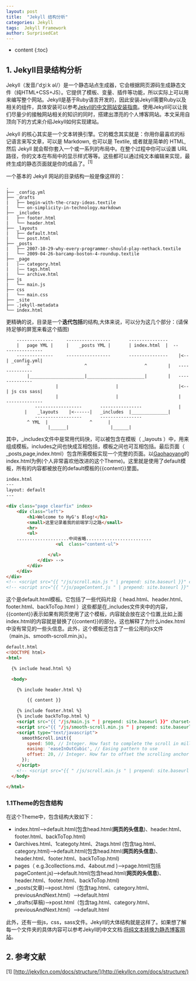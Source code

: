 ```yaml
---
layout: post
title:  "Jekyll 结构分析"
categories: Jekyll
tags:  Jekyll Framework
author: SurprisedCat
---
```


* content 
{:toc}

## 1. Jekyll目录结构分析

Jekyll（发音/'dʒiːk əl/）是一个静态站点生成器，它会根据网页源码生成静态文件（纯HTML+CSS+JS）。它提供了模板、变量、插件等功能，所以实际上可以用来编写整个网站。Jekyll是基于Ruby语言开发的，因此安装Jekyll需要Ruby以及相关的组件，具体安装可以参考[Jekyll的中文网站安装指南](http://jekyllcn.com/docs/installation/)。使用Jekyll可以让我们尽量少的接触网站相关的知识的同时，搭建出漂亮的个人博客网站。本文采用自顶向下的方式来介绍Jekyll如何实现建站。

Jekyll 的核心其实是一个文本转换引擎。它的概念其实就是：你用你最喜欢的标记语言来写文章，可以是 Markdown, 也可以是 Textile, 或者就是简单的 HTML, 然后 Jekyll 就会帮你套入一个或一系列的布局中。在整个过程中你可以设置 URL 路径，你的文本在布局中的显示样式等等。这些都可以通过纯文本编辑来实现，最终生成的静态页面就是你的成品了。$^{[1]}$

一个基本的 Jekyll 网站的目录结构一般是像这样的：

```shell
.
├── _config.yml
├── _drafts
|   ├── begin-with-the-crazy-ideas.textile
|   └── on-simplicity-in-technology.markdown
├── _includes
|   ├── footer.html
|   └── header.html
├── _layouts
|   ├── default.html
|   └── post.html
├── _posts
|   ├── 2007-10-29-why-every-programmer-should-play-nethack.textile
|   └── 2009-04-26-barcamp-boston-4-roundup.textile
├── _page
|   |—— category.html
|   |—— tags.html
|   └── archive.html
├── js
|   └── main.js
├── css
|   └── main.css
├── _site
├── .jekyll-metadata
└── index.html
```





更精确的说，目录是一个**迭代包括**的结构,大体来说，可以分为这几个部分：(请保持足够的屏宽来看这个插图)

```shell
    --------------     -----------------       ---------------  
    |   page YML |     |    _posts YML |       | index.html  |  --    --------------
    --------------     -----------------       ---------------    |<--| _config.yml|
        ^                     ^                      ^		  |   --------------
        |_____________________|______________________|		  |   --------------
                   |                      |                       |<--| js css sass|
                   |                      |                       |   --------------
           ------------------       ----------------              |
	   |    _layouts    |<------|   _includes  |______________|
           ------------------       ----------------                 
		^ YML  |                ^      |                    
                |______|                |______|
```

其中，_includes文件中是常用代码快，可以被包含在模板（ _layouts ）中，用来组成模板。includes之间也快成互相包括，模板之间也可互相包括。最后页面（ _posts,page,index.html）包含所需模板实现一个完整的页面。以[Gaohaoyang](https://github.com/Gaohaoyang/gaohaoyang.github.io)的index.html为例(个人非常喜欢他改进的这个Theme)。这里就是使用了default模板，所有的内容都被放在的default模板的{{content}}里面。

```html
index.html
---
layout: default
---

<div class="page clearfix" index>
    <div class="left">
        <h1>Welcome to HyG's Blog!</h1>
        <small>这里记录着我的前端学习之路</small>
        <hr>
        <ul>
    ....................中间省略.........................
                   <ul  class="content-ul">

                </ul>
            </div> -->
        </div>
    </div>
</div>
<!-- <script src="{{ "/js/scroll.min.js " | prepend: site.baseurl }}" charset="utf-8"></script> -->
<!-- <script src="{{ "/js/pageContent.js " | prepend: site.baseurl }}" charset="utf-8"></script> -->
```

这个是default.html模板。它包括了一些代码片段（ head.html、header.html、footer.html、backToTop.html ）这些都是在_includes文件夹中的内容，{{content}}表示如果有网页使用了这个模板，内容就会放在这个位置,比如上面index.html的内容就是替换了{{content}}的部分。这也解释了为什么index.html中没有常见的一些头信息。此外，这个模板还包含了一些公用的js文件（main.js、smooth-scroll.min.js）。

```html
default.html
<!DOCTYPE html>
<html>

  {% include head.html %}

  <body>

    {% include header.html %}

        {{ content }}

    {% include footer.html %}
    {% include backToTop.html %}
    <script src="{{ "/js/main.js " | prepend: site.baseurl }}" charset="utf-8"></script>
    <script src="{{ "/js/smooth-scroll.min.js " | prepend: site.baseurl }}" charset="utf-8"></script>
    <script type="text/javascript">
      smoothScroll.init({
        speed: 500, // Integer. How fast to complete the scroll in milliseconds
        easing: 'easeInOutCubic', // Easing pattern to use
        offset: 20, // Integer. How far to offset the scrolling anchor location in pixels
      });
    </script>
    <!-- <script src="{{ " /js/scroll.min.js " | prepend: site.baseurl }}" charset="utf-8"></script> -->
  </body>

</html>
```

### 1.1Theme的包含结构

在这个Theme中，包含结构大致如下：

- index.html-->default.html(包含head.html(**网页的头信息**)、header.html、footer.html、backToTop.html)
- 0archives.html、1categoty.html、2tags.html (包含tag.html、category.html)-->default.html(包含head.html(**网页的头信息**)、header.html、footer.html、backToTop.html)
- pages（ e.g.3collections.md、4about.md )-->page.html(包括pageContent.js)-->default.html(包含head.html(**网页的头信息**)、header.html、footer.html、backToTop.html)
- _posts(文章)-->post.html（包含tag.html、category.html、previousAndNext.html）-->default.html
- _drafts(草稿)-->post.html（包含tag.html、category.html、previousAndNext.html）-->default.html

此外，还有一些js，css，sass文件。Jekyll的大体结构就是这样了。如果想了解每一个文件夹的具体内容可以参考Jekyll的中文文档:[将纯文本转换为静态博客网站](http://jekyllcn.com/docs/home/)。

## 2. 参考文献

[1] [http://jekyllcn.com/docs/structure/](http://jekyllcn.com/docs/structure/)
